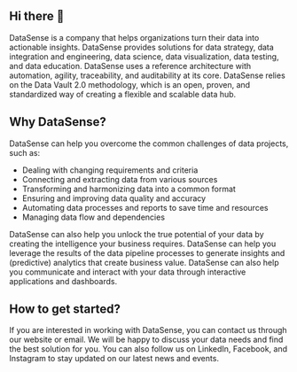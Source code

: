 ## Hi there 👋

DataSense is a company that helps organizations turn their data into actionable insights. DataSense provides solutions for data strategy, data integration and engineering, data science, data visualization, data testing, and data education. DataSense uses a reference architecture with automation, agility, traceability, and auditability at its core. DataSense relies on the Data Vault 2.0 methodology, which is an open, proven, and standardized way of creating a flexible and scalable data hub.

## Why DataSense?

DataSense can help you overcome the common challenges of data projects, such as:

- Dealing with changing requirements and criteria
- Connecting and extracting data from various sources
- Transforming and harmonizing data into a common format
- Ensuring and improving data quality and accuracy
- Automating data processes and reports to save time and resources
- Managing data flow and dependencies

DataSense can also help you unlock the true potential of your data by creating the intelligence your business requires. DataSense can help you leverage the results of the data pipeline processes to generate insights and (predictive) analytics that create business value. DataSense can also help you communicate and interact with your data through interactive applications and dashboards.

## How to get started?

If you are interested in working with DataSense, you can contact us through our website or email. We will be happy to discuss your data needs and find the best solution for you. You can also follow us on LinkedIn, Facebook, and Instagram to stay updated on our latest news and events.
